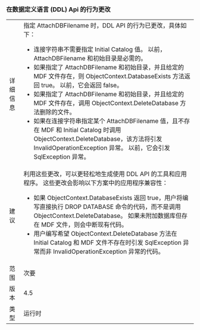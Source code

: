 ### <a name="change-in-behavior-in-data-definition-language-ddl-apis"></a>在数据定义语言 (DDL) Api 的行为更改

|   |   |
|---|---|
|详细信息|指定 AttachDBFilename 时，DDL API 的行为已更改，具体如下：<ul><li>连接字符串不需要指定 Initial Catalog 值。 以前，AttachDBFilename 和初始目录是必需的。</li><li>如果指定了 AttachDBFilename 和初始目录，并且给定的 MDF 文件存在，则 ObjectContext.DatabaseExists 方法返回 true。 以前，它会返回 false。</li><li>如果指定了 AttachDBFilename 和初始目录，并且给定的 MDF 文件存在，调用 ObjectContext.DeleteDatabase 方法删除的文件。</li><li>如果在连接字符串指定某个 AttachDBFilename 值，且不存在 MDF 和 Initial Catalog 时调用 ObjectContext.DeleteDatabase，该方法将引发 InvalidOperationException 异常。 以前，它会引发 SqlException 异常。</li></ul>|
|建议|利用这些更改，可以更轻松地生成使用 DDL API 的工具和应用程序。 这些更改会影响以下方案中的应用程序兼容性：<ul><li>如果 ObjectContext.DatabaseExists 返回 true，用户将编写直接执行 DROP DATABASE 命令的代码，而不是调用 ObjectContext.DeleteDatabase。 如果未附加数据库但存在 MDF 文件，则会中断现有代码。</li><li>用户编写希望 ObjectContext.DeleteDatabase 方法在 Initial Catalog 和 MDF 文件不存在时引发 SqlException 异常而非 InvalidOperationException 异常的代码。</li></ul>|
|范围|次要|
|版本|4.5|
|类型|运行时|

